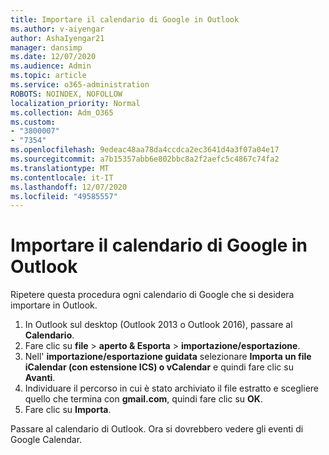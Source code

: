 ```yaml
---
title: Importare il calendario di Google in Outlook
ms.author: v-aiyengar
author: AshaIyengar21
manager: dansimp
ms.date: 12/07/2020
ms.audience: Admin
ms.topic: article
ms.service: o365-administration
ROBOTS: NOINDEX, NOFOLLOW
localization_priority: Normal
ms.collection: Adm_O365
ms.custom:
- "3800007"
- "7354"
ms.openlocfilehash: 9edeac48aa78da4ccdca2ec3641d4a3f07a04e17
ms.sourcegitcommit: a7b15357abb6e802bbc8a2f2aefc5c4867c74fa2
ms.translationtype: MT
ms.contentlocale: it-IT
ms.lasthandoff: 12/07/2020
ms.locfileid: "49585557"
---
```

# <a name="import-your-google-calendar-to-outlook"></a>Importare il calendario di Google in Outlook

Ripetere questa procedura ogni calendario di Google che si desidera importare in Outlook.

1. In Outlook sul desktop (Outlook 2013 o Outlook 2016), passare al **Calendario**.
1. Fare clic su **file**  >  **aperto & Esporta**  >  **importazione/esportazione**.
1. Nell' **importazione/esportazione guidata** selezionare **Importa un file iCalendar (con estensione ICS) o vCalendar** e quindi fare clic su **Avanti**.
1. Individuare il percorso in cui è stato archiviato il file estratto e scegliere quello che termina con **gmail.com**, quindi fare clic su **OK**.
1. Fare clic su **Importa**.

Passare al calendario di Outlook. Ora si dovrebbero vedere gli eventi di Google Calendar.

